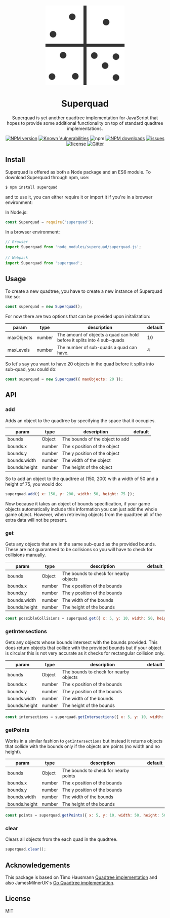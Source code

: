 <p align="center">
  <img width="250" height="250" src="https://github.com/robertcorponoi/graphics/blob/master/superquad/superquad-logo.png?raw=true">
</p>

<h1 align="center">Superquad</h1>

<p align="center">Superquad is yet another quadtree implementation for JavaScript that hopes to provide some additional functionality on top of standard quadtree implementations.<p>

<div align="center">

  [![NPM version](https://img.shields.io/npm/v/superquad.svg?style=flat)](https://www.npmjs.com/package/superquad)
  [![Known Vulnerabilities](https://snyk.io/test/github/robertcorponoi/superquad/badge.svg)](https://snyk.io/test/github/robertcorponoi/superquad)
  ![npm](https://img.shields.io/npm/dt/superquad)
  [![NPM downloads](https://img.shields.io/npm/dm/superquad.svg?style=flat)](https://www.npmjs.com/package/superquad)
  <a href="https://badge.fury.io/js/superquad"><img src="https://img.shields.io/github/issues/robertcorponoi/superquad.svg" alt="issues" height="18"></a>
  <a href="https://badge.fury.io/js/superquad"><img src="https://img.shields.io/github/license/robertcorponoi/superquad.svg" alt="license" height="18"></a>
  [![Gitter](https://badges.gitter.im/gitterHQ/gitter.svg)](https://gitter.im/robertcorponoi)

</div>

## **Install**

Superquad is offered as both a Node package and an ES6 module. To download Superquad through npm, use:

```bash
$ npm install superquad
```

and to use it, you can either require it or import it if you're in a browser environment:

In Node.js:
```js
const Superquad = require('superquad');
```

In a browser environment:
```js
// Browser
import Superquad from 'node_modules/superquad/superquad.js';

// Webpack
import Superquad from 'superquad';
```

## **Usage**

To create a new quadtree, you have to create a new instance of Superquad like so:

```js
const superquad = new Superquad();
```

For now there are two options that can be provided upon initalization:

| param      	| type   	| description                                                             	| default 	|
|------------	|--------	|-------------------------------------------------------------------------	|---------	|
| maxObjects 	| number 	| The amount of objects a quad can hold before it splits into 4 sub-quads 	| 10      	|
| maxLevels  	| number 	| The number of sub-quads a quad can have.                                	| 4       	|

So let's say you want to have 20 objects in the quad before it splits into sub-quad, you could do:

```js
const superquad = new Superquad({ maxObjects: 20 });
```

## **API**

### **add**

Adds an object to the quadtree by specifying the space that it occupies.

| param         	| type   	| description                     	| default 	|
|---------------	|--------	|---------------------------------	|---------	|
| bounds        	| Object 	| The bounds of the object to add 	|         	|
| bounds.x      	| number 	| The x position of the object    	|         	|
| bounds.y      	| number 	| The y position of the object    	|         	|
| bounds.width  	| number 	| The width of the object         	|         	|
| bounds.height 	| number 	| The height of the object        	|         	|

So to add an object to the quadtree at (150, 200) with a width of 50 and a height of 75, you would do:

```js
superquad.add({ x: 150, y: 200, width: 50, height: 75 });
```

Now because it takes an object of bounds specification, if your game objects automatically include this information you can just add the whole game object. However, when retrieving objects from the quadtree all of the extra data will not be present.

### **get**

Gets any objects that are in the same sub-quad as the provided bounds. These are not guaranteed to be collisions so you will have to check for collisions manually.

| param         	| type   	| description                     	      | default 	|
|---------------	|--------	|---------------------------------------- |---------	|
| bounds        	| Object 	| The bounds to check for nearby objects	|         	|
| bounds.x      	| number 	| The x position of the bounds    	      |         	|
| bounds.y      	| number 	| The y position of the bounds    	      |         	|
| bounds.width  	| number 	| The width of the bounds         	      |         	|
| bounds.height 	| number 	| The height of the bounds        	      |         	|

```js
const possibleCollisions = superquad.get({ x: 5, y: 10, width: 50, height: 50 });
```

### **getIntersections**

Gets any objects whose bounds intersect with the bounds provided. This does return objects that collide with the provided bounds but if your object is circular this is not very accurate as it checks for rectangular collision only.

| param         	| type   	| description                     	      | default 	|
|---------------	|--------	|---------------------------------------- |---------	|
| bounds        	| Object 	| The bounds to check for nearby objects	|         	|
| bounds.x      	| number 	| The x position of the bounds    	      |         	|
| bounds.y      	| number 	| The y position of the bounds    	      |         	|
| bounds.width  	| number 	| The width of the bounds         	      |         	|
| bounds.height 	| number 	| The height of the bounds        	      |         	|

```js
const intersections = superquad.getIntersections({ x: 5, y: 10, width: 50, height: 50 });
```

### **getPoints**

Works in a similar fashion to `getIntersections` but instead it returns objects that collide with the bounds only if the objects are points (no width and no height).

| param         	| type   	| description                     	      | default 	|
|---------------	|--------	|---------------------------------------- |---------	|
| bounds        	| Object 	| The bounds to check for nearby points  	|         	|
| bounds.x      	| number 	| The x position of the bounds    	      |         	|
| bounds.y      	| number 	| The y position of the bounds    	      |         	|
| bounds.width  	| number 	| The width of the bounds         	      |         	|
| bounds.height 	| number 	| The height of the bounds        	      |         	|

```js
const points = superquad.getPoints({ x: 5, y: 10, width: 50, height: 50 });
```

### **clear**

Clears all objects from the each quad in the quadtree.

```js
superquad.clear();
```

## **Acknowledgements**

This package is based on Timo Hausmann [Quadtree implementation](https://github.com/timohausmann/quadtree-js) and also JamesMilnerUK's [Go Quadtree implementation](https://github.com/JamesMilnerUK/quadtree-go).

## License

MIT